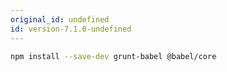 ```yaml
---
original_id: undefined
id: version-7.1.0-undefined
---
```

```sh
npm install --save-dev grunt-babel @babel/core
```
